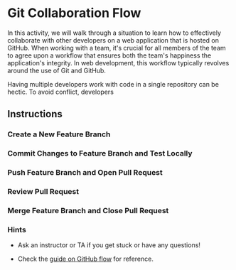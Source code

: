 # Git Collaboration Flow

In this activity, we will walk through a situation to learn how to effectively collaborate with other developers on a web application that is hosted on GitHub. When working with a team, it's crucial for all members of the team to agree upon a workflow that ensures both the team's happiness the application's integrity. In web development, this workflow typically revolves around the use of Git and GitHub.

Having multiple developers work with code in a single repository can be hectic. To avoid conflict, developers 

## Instructions

### Create a New Feature Branch

### Commit Changes to Feature Branch and Test Locally

### Push Feature Branch and Open Pull Request

### Review Pull Request

### Merge Feature Branch and Close Pull Request

### Hints

* Ask an instructor or TA if you get stuck or have any questions!

* Check the [guide on GitHub flow](https://guides.github.com/introduction/flow/) for reference.

